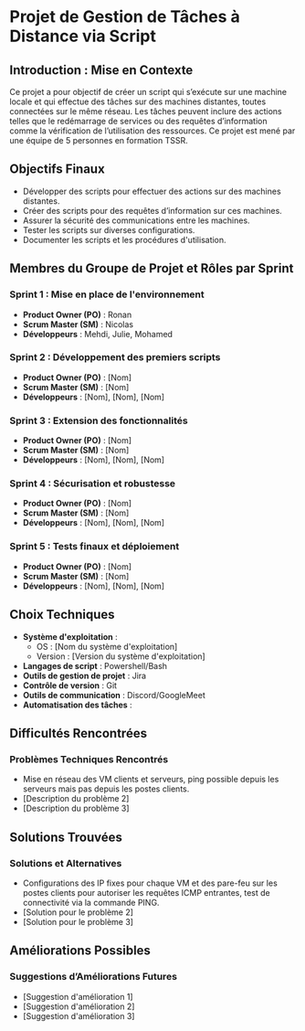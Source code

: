 # Projet de Gestion de Tâches à Distance via Script

## Introduction : Mise en Contexte

Ce projet a pour objectif de créer un script qui s’exécute sur une machine locale et qui effectue des tâches sur des machines distantes, toutes connectées sur le même réseau. Les tâches peuvent inclure des actions telles que le redémarrage de services ou des requêtes d’information comme la vérification de l’utilisation des ressources. Ce projet est mené par une équipe de 5 personnes en formation TSSR.

## Objectifs Finaux

- Développer des scripts pour effectuer des actions sur des machines distantes.
- Créer des scripts pour des requêtes d’information sur ces machines.
- Assurer la sécurité des communications entre les machines.
- Tester les scripts sur diverses configurations.
- Documenter les scripts et les procédures d'utilisation.

## Membres du Groupe de Projet et Rôles par Sprint

### Sprint 1 : Mise en place de l'environnement
- **Product Owner (PO)** : Ronan
- **Scrum Master (SM)** : Nicolas
- **Développeurs** : Mehdi, Julie, Mohamed

### Sprint 2 : Développement des premiers scripts
- **Product Owner (PO)** : [Nom]
- **Scrum Master (SM)** : [Nom]
- **Développeurs** : [Nom], [Nom], [Nom]

### Sprint 3 : Extension des fonctionnalités
- **Product Owner (PO)** : [Nom]
- **Scrum Master (SM)** : [Nom]
- **Développeurs** : [Nom], [Nom], [Nom]

### Sprint 4 : Sécurisation et robustesse
- **Product Owner (PO)** : [Nom]
- **Scrum Master (SM)** : [Nom]
- **Développeurs** : [Nom], [Nom], [Nom]

### Sprint 5 : Tests finaux et déploiement
- **Product Owner (PO)** : [Nom]
- **Scrum Master (SM)** : [Nom]
- **Développeurs** : [Nom], [Nom], [Nom]

## Choix Techniques

- **Système d'exploitation** :
  - OS : [Nom du système d'exploitation]
  - Version : [Version du système d'exploitation]
- **Langages de script** : Powershell/Bash
- **Outils de gestion de projet** : Jira
- **Contrôle de version** : Git
- **Outils de communication** : Discord/GoogleMeet
- **Automatisation des tâches** : 

## Difficultés Rencontrées

### Problèmes Techniques Rencontrés
- Mise en réseau des VM clients et serveurs, ping possible depuis les serveurs mais pas depuis les postes clients.
- [Description du problème 2]
- [Description du problème 3]

## Solutions Trouvées

### Solutions et Alternatives
- Configurations des IP fixes pour chaque VM et des pare-feu sur les postes clients pour autoriser les requêtes ICMP entrantes, test de connectivité via la commande PING.
- [Solution pour le problème 2]
- [Solution pour le problème 3]

## Améliorations Possibles

### Suggestions d’Améliorations Futures
- [Suggestion d'amélioration 1]
- [Suggestion d'amélioration 2]
- [Suggestion d'amélioration 3]
